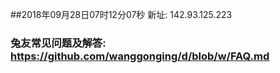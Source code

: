 ##2018年09月28日07时12分07秒 新址: 142.93.125.223
### 兔友常见问题及解答: https://github.com/wanggonging/d/blob/w/FAQ.md
